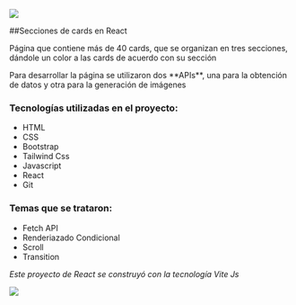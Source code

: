 ![](https://www.rolustech.com/wp-content/themes/rt/images/technologylogo/react.png)

##Secciones de cards en React 

<p>Página que contiene más de 40 cards, que se organizan en tres secciones, dándole un color a las cards de acuerdo con su sección</p>

<p>Para desarrollar la página se utilizaron dos **APIs**, una para la obtención de datos y otra para la generación de imágenes</p>

### Tecnologías utilizadas en el proyecto:

- HTML
-  CSS
- Bootstrap
- Tailwind Css
- Javascript
- React
- Git

### Temas que se trataron:

- Fetch API
-  Renderiazado Condicional
- Scroll
- Transition

*Este proyecto de React se construyó con la tecnología Vite Js*

![](https://th.bing.com/th/id/OIP.BdwfGTNvfy2Erbq5anNZiAHaCw?pid=ImgDet&rs=1)